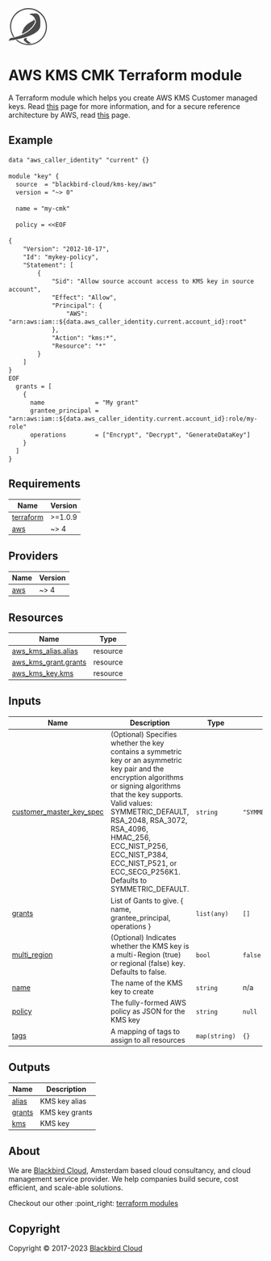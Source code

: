 [![blackbird-logo](https://raw.githubusercontent.com/blackbird-cloud/terraform-module-template/main/.config/logo_simple.png)](https://www.blackbird.cloud)

# AWS KMS CMK Terraform module
A Terraform module which helps you create AWS KMS Customer managed keys. Read [this](https://docs.aws.amazon.com/kms/latest/developerguide/create-keys.html) page for more information, and for a secure reference architecture by AWS, read [this](https://docs.aws.amazon.com/prescriptive-guidance/latest/security-reference-architecture/welcome.html) page.

## Example
```hcl
data "aws_caller_identity" "current" {}

module "key" {
  source  = "blackbird-cloud/kms-key/aws"
  version = "~> 0"

  name = "my-cmk"

  policy = <<EOF
  
{
    "Version": "2012-10-17",
    "Id": "mykey-policy",
    "Statement": [
        {
            "Sid": "Allow source account access to KMS key in source account",
            "Effect": "Allow",
            "Principal": {
                "AWS": "arn:aws:iam::${data.aws_caller_identity.current.account_id}:root"
            },
            "Action": "kms:*",
            "Resource": "*"
        }
    ]
}
EOF
  grants = [
    {
      name              = "My grant"
      grantee_principal = "arn:aws:iam::${data.aws_caller_identity.current.account_id}:role/my-role"
      operations        = ["Encrypt", "Decrypt", "GenerateDataKey"]
    }
  ]
}
```

## Requirements

| Name | Version |
|------|---------|
| <a name="requirement_terraform"></a> [terraform](#requirement\_terraform) | >=1.0.9 |
| <a name="requirement_aws"></a> [aws](#requirement\_aws) | ~> 4 |

## Providers

| Name | Version |
|------|---------|
| <a name="provider_aws"></a> [aws](#provider\_aws) | ~> 4 |

## Resources

| Name | Type |
|------|------|
| [aws_kms_alias.alias](https://registry.terraform.io/providers/hashicorp/aws/latest/docs/resources/kms_alias) | resource |
| [aws_kms_grant.grants](https://registry.terraform.io/providers/hashicorp/aws/latest/docs/resources/kms_grant) | resource |
| [aws_kms_key.kms](https://registry.terraform.io/providers/hashicorp/aws/latest/docs/resources/kms_key) | resource |

## Inputs

| Name | Description | Type | Default | Required |
|------|-------------|------|---------|:--------:|
| <a name="input_customer_master_key_spec"></a> [customer\_master\_key\_spec](#input\_customer\_master\_key\_spec) | (Optional) Specifies whether the key contains a symmetric key or an asymmetric key pair and the encryption algorithms or signing algorithms that the key supports. Valid values: SYMMETRIC\_DEFAULT, RSA\_2048, RSA\_3072, RSA\_4096, HMAC\_256, ECC\_NIST\_P256, ECC\_NIST\_P384, ECC\_NIST\_P521, or ECC\_SECG\_P256K1. Defaults to SYMMETRIC\_DEFAULT. | `string` | `"SYMMETRIC_DEFAULT"` | no |
| <a name="input_grants"></a> [grants](#input\_grants) | List of Gants to give. { name, grantee\_principal, operations } | `list(any)` | `[]` | no |
| <a name="input_multi_region"></a> [multi\_region](#input\_multi\_region) | (Optional) Indicates whether the KMS key is a multi-Region (true) or regional (false) key. Defaults to false. | `bool` | `false` | no |
| <a name="input_name"></a> [name](#input\_name) | The name of the KMS key to create | `string` | n/a | yes |
| <a name="input_policy"></a> [policy](#input\_policy) | The fully-formed AWS policy as JSON for the KMS key | `string` | `null` | no |
| <a name="input_tags"></a> [tags](#input\_tags) | A mapping of tags to assign to all resources | `map(string)` | `{}` | no |

## Outputs

| Name | Description |
|------|-------------|
| <a name="output_alias"></a> [alias](#output\_alias) | KMS key alias |
| <a name="output_grants"></a> [grants](#output\_grants) | KMS key grants |
| <a name="output_kms"></a> [kms](#output\_kms) | KMS key |

## About

We are [Blackbird Cloud](https://blackbird.cloud), Amsterdam based cloud consultancy, and cloud management service provider. We help companies build secure, cost efficient, and scale-able solutions.

Checkout our other :point\_right: [terraform modules](https://registry.terraform.io/namespaces/blackbird-cloud)

## Copyright

Copyright © 2017-2023 [Blackbird Cloud](https://www.blackbird.cloud)
